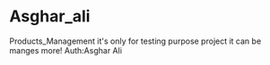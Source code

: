 # Asghar_ali

Products_Management
it's only for testing purpose project it can be manges more!
Auth:Asghar Ali
